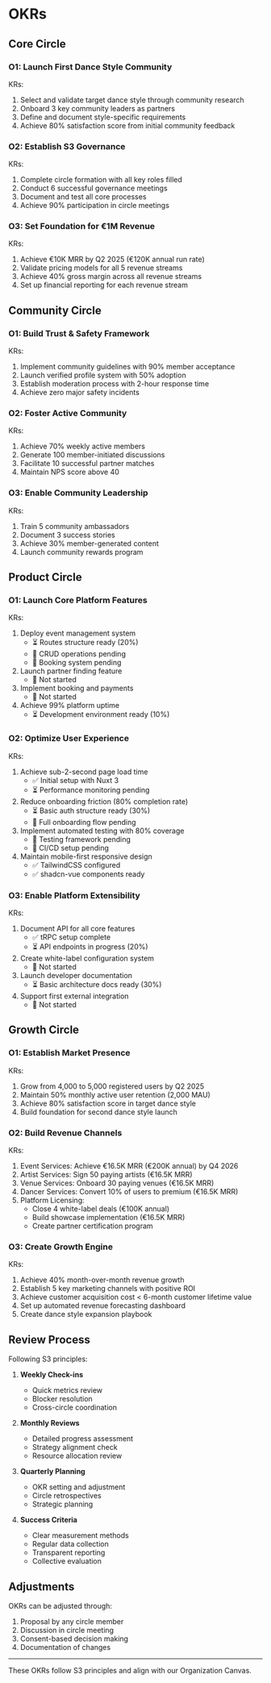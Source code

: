 # OKRs

## Core Circle

### O1: Launch First Dance Style Community

KRs:

1. Select and validate target dance style through community research
2. Onboard 3 key community leaders as partners
3. Define and document style-specific requirements
4. Achieve 80% satisfaction score from initial community feedback

### O2: Establish S3 Governance

KRs:

1. Complete circle formation with all key roles filled
2. Conduct 6 successful governance meetings
3. Document and test all core processes
4. Achieve 90% participation in circle meetings

### O3: Set Foundation for €1M Revenue

KRs:

1. Achieve €10K MRR by Q2 2025 (€120K annual run rate)
2. Validate pricing models for all 5 revenue streams
3. Achieve 40% gross margin across all revenue streams
4. Set up financial reporting for each revenue stream

## Community Circle

### O1: Build Trust & Safety Framework

KRs:

1. Implement community guidelines with 90% member acceptance
2. Launch verified profile system with 50% adoption
3. Establish moderation process with 2-hour response time
4. Achieve zero major safety incidents

### O2: Foster Active Community

KRs:

1. Achieve 70% weekly active members
2. Generate 100 member-initiated discussions
3. Facilitate 10 successful partner matches
4. Maintain NPS score above 40

### O3: Enable Community Leadership

KRs:

1. Train 5 community ambassadors
2. Document 3 success stories
3. Achieve 30% member-generated content
4. Launch community rewards program

## Product Circle

### O1: Launch Core Platform Features

KRs:

1. Deploy event management system
   - ⏳ Routes structure ready (20%)
   - 🔲 CRUD operations pending
   - 🔲 Booking system pending
2. Launch partner finding feature
   - 🔲 Not started
3. Implement booking and payments
   - 🔲 Not started
4. Achieve 99% platform uptime
   - ⏳ Development environment ready (10%)

### O2: Optimize User Experience

KRs:

1. Achieve sub-2-second page load time
   - ✅ Initial setup with Nuxt 3
   - ⏳ Performance monitoring pending
2. Reduce onboarding friction (80% completion rate)
   - ⏳ Basic auth structure ready (30%)
   - 🔲 Full onboarding flow pending
3. Implement automated testing with 80% coverage
   - 🔲 Testing framework pending
   - 🔲 CI/CD setup pending
4. Maintain mobile-first responsive design
   - ✅ TailwindCSS configured
   - ✅ shadcn-vue components ready

### O3: Enable Platform Extensibility

KRs:

1. Document API for all core features
   - ✅ tRPC setup complete
   - ⏳ API endpoints in progress (20%)
2. Create white-label configuration system
   - 🔲 Not started
3. Launch developer documentation
   - ⏳ Basic architecture docs ready (30%)
4. Support first external integration
   - 🔲 Not started

## Growth Circle

### O1: Establish Market Presence

KRs:

1. Grow from 4,000 to 5,000 registered users by Q2 2025
2. Maintain 50% monthly active user retention (2,000 MAU)
3. Achieve 80% satisfaction score in target dance style
4. Build foundation for second dance style launch

### O2: Build Revenue Channels

KRs:

1. Event Services: Achieve €16.5K MRR (€200K annual) by Q4 2026
2. Artist Services: Sign 50 paying artists (€16.5K MRR)
3. Venue Services: Onboard 30 paying venues (€16.5K MRR)
4. Dancer Services: Convert 10% of users to premium (€16.5K MRR)
5. Platform Licensing:
   - Close 4 white-label deals (€100K annual)
   - Build showcase implementation (€16.5K MRR)
   - Create partner certification program

### O3: Create Growth Engine

KRs:

1. Achieve 40% month-over-month revenue growth
2. Establish 5 key marketing channels with positive ROI
3. Achieve customer acquisition cost < 6-month customer lifetime value
4. Set up automated revenue forecasting dashboard
5. Create dance style expansion playbook

## Review Process

Following S3 principles:

1. **Weekly Check-ins**

   - Quick metrics review
   - Blocker resolution
   - Cross-circle coordination

2. **Monthly Reviews**

   - Detailed progress assessment
   - Strategy alignment check
   - Resource allocation review

3. **Quarterly Planning**

   - OKR setting and adjustment
   - Circle retrospectives
   - Strategic planning

4. **Success Criteria**
   - Clear measurement methods
   - Regular data collection
   - Transparent reporting
   - Collective evaluation

## Adjustments

OKRs can be adjusted through:

1. Proposal by any circle member
2. Discussion in circle meeting
3. Consent-based decision making
4. Documentation of changes

---

These OKRs follow S3 principles and align with our Organization Canvas.
